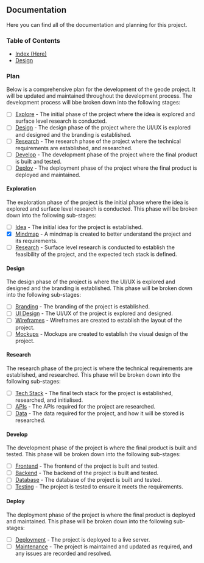 ## Documentation
Here you can find all of the documentation and planning for this project.

### Table of Contents
- [Index (Here)](./README.md)
- [Design](./design/README.md)

### Plan
Below is a comprehensive plan for the development of the geode project. It will be updated and maintained throughout the development process. The development process will bbe broken down into the following stages:
 - [ ] [Explore](./explore/README.md) - The initial phase of the project where the idea is explored and surface level research is conducted.
 - [ ] [Design](./design/README.md) - The design phase of the project where the UI/UX is explored and designed and the branding is established.
 - [ ] [Research](./research/README.md) - The research phase of the project where the technical requirements are established, and researched.
 - [ ] [Develop](./develop/README.md) - The development phase of the project where the final product is built and tested.
 - [ ] [Deploy](./deploy/README.md) - The deployment phase of the project where the final product is deployed and maintained.

#### Exploration
The exploration phase of the project is the initial phase where the idea is explored and surface level research is conducted. This phase will be broken down into the following sub-stages:
 - [ ] [Idea](./explore/Idea.md) - The initial idea for the project is established.
 - [x] [Mindmap](./explore/Mindmap.md) - A mindmap is created to better understand the project and its requirements.
 - [ ] [Research](./explore/Research.md) - Surface level research is conducted to establish the feasibility of the project, and the expected tech stack is defined.

#### Design
The design phase of the project is where the UI/UX is explored and designed and the branding is established. This phase will be broken down into the following sub-stages:
 - [ ] [Branding](./design/Branding.md) - The branding of the project is established.
 - [ ] [UI Design](./design/UI-design.md) - The UI/UX of the project is explored and designed.
 - [ ] [Wireframes](./design/Wireframes.md) - Wireframes are created to establish the layout of the project.
 - [ ] [Mockups](./design/Mockups.md) - Mockups are created to establish the visual design of the project.

#### Research
The research phase of the project is where the technical requirements are established, and researched. This phase will be broken down into the following sub-stages:
 - [ ] [Tech Stack](./research/Tech-Stack.md) - The final tech stack for the project is established, researched, and initialised.
 - [ ] [APIs](./research/APIs.md) - The APIs required for the project are researched.
 - [ ] [Data](./research/Data.md) - The data required for the project, and how it will be stored is researched.

#### Develop
The development phase of the project is where the final product is built and tested. This phase will be broken down into the following sub-stages:
 - [ ] [Frontend](./develop/Frontend.md) - The frontend of the project is built and tested.
 - [ ] [Backend](./develop/Backend.md) - The backend of the project is built and tested.
 - [ ] [Database](./develop/Database.md) - The database of the project is built and tested.
 - [ ] [Testing](./develop/Testing.md) - The project is tested to ensure it meets the requirements.

#### Deploy
The deployment phase of the project is where the final product is deployed and maintained. This phase will be broken down into the following sub-stages:
 - [ ] [Deployment](./deploy/Deployment.md) - The project is deployed to a live server.
 - [ ] [Maintenance](./deploy/Maintenance.md) - The project is maintained and updated as required, and any issues are recorded and resolved.